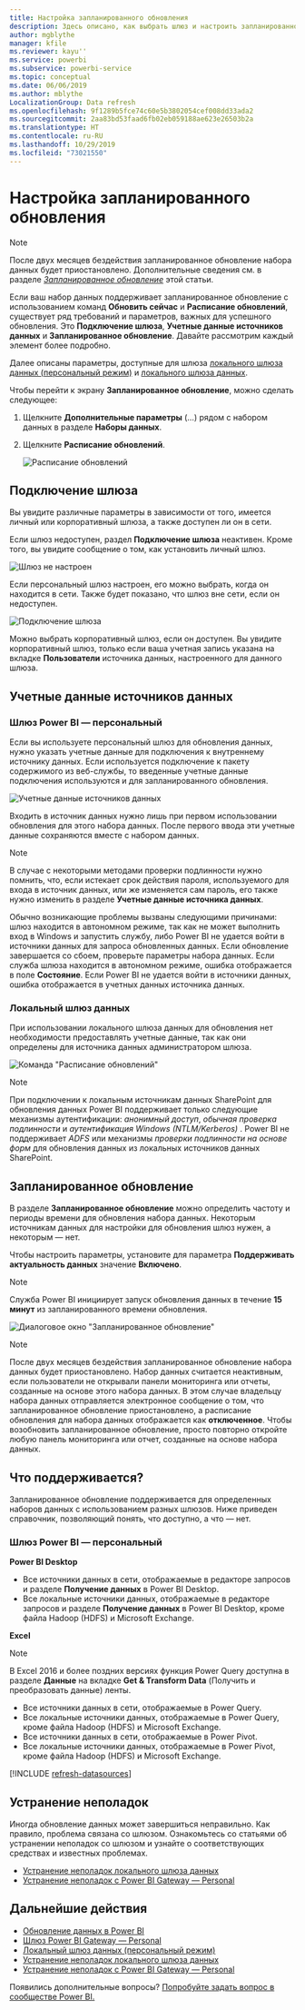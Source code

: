 ```yaml
---
title: Настройка запланированного обновления
description: Здесь описано, как выбрать шлюз и настроить запланированное обновление.
author: mgblythe
manager: kfile
ms.reviewer: kayu''
ms.service: powerbi
ms.subservice: powerbi-service
ms.topic: conceptual
ms.date: 06/06/2019
ms.author: mblythe
LocalizationGroup: Data refresh
ms.openlocfilehash: 9f1289b5fce74c60e5b3802054cef008dd33ada2
ms.sourcegitcommit: 2aa83bd53faad6fb02eb059188ae623e26503b2a
ms.translationtype: HT
ms.contentlocale: ru-RU
ms.lasthandoff: 10/29/2019
ms.locfileid: "73021550"
---
```

# <a name="configure-scheduled-refresh"></a>Настройка запланированного обновления

>[!NOTE]
>После двух месяцев бездействия запланированное обновление набора данных будет приостановлено. Дополнительные сведения см. в разделе [*Запланированное обновление*](#scheduled-refresh) этой статьи.
>
>

Если ваш набор данных поддерживает запланированное обновление с использованием команд **Обновить сейчас** и **Расписание обновлений**, существует ряд требований и параметров, важных для успешного обновления. Это **Подключение шлюза**, **Учетные данные источников данных** и **Запланированное обновление**. Давайте рассмотрим каждый элемент более подробно.

Далее описаны параметры, доступные для шлюза [локального шлюза данных (персональный режим)](service-gateway-personal-mode.md) и [локального шлюза данных](service-gateway-onprem.md).

Чтобы перейти к экрану **Запланированное обновление**, можно сделать следующее:

1. Щелкните **Дополнительные параметры** (…) рядом с набором данных в разделе **Наборы данных**.
2. Щелкните **Расписание обновлений**.

    ![Расписание обновлений](media/refresh-scheduled-refresh/dataset-menu.png)

## <a name="gateway-connection"></a>Подключение шлюза
Вы увидите различные параметры в зависимости от того, имеется личный или корпоративный шлюза, а также доступен ли он в сети.

Если шлюз недоступен, раздел **Подключение шлюза** неактивен. Кроме того, вы увидите сообщение о том, как установить личный шлюз.

![Шлюз не настроен](media/refresh-scheduled-refresh/gateway-not-configured.png)

Если персональный шлюз настроен, его можно выбрать, когда он находится в сети. Также будет показано, что шлюз вне сети, если он недоступен.

![Подключение шлюза](media/refresh-scheduled-refresh/gateway-connection.png)

Можно выбрать корпоративный шлюз, если он доступен. Вы увидите корпоративный шлюз, только если ваша учетная запись указана на вкладке **Пользователи** источника данных, настроенного для данного шлюза.

## <a name="data-source-credentials"></a>Учетные данные источников данных
### <a name="power-bi-gateway---personal"></a>Шлюз Power BI — персональный
Если вы используете персональный шлюз для обновления данных, нужно указать учетные данные для подключения к внутреннему источнику данных. Если используется подключение к пакету содержимого из веб-службы, то введенные учетные данные подключения используются и для запланированного обновления.

![Учетные данные источников данных](media/refresh-scheduled-refresh/data-source-credentials-pgw.png)

Входить в источник данных нужно лишь при первом использовании обновления для этого набора данных. После первого ввода эти учетные данные сохраняются вместе с набором данных.

> [!NOTE]
> В случае с некоторыми методами проверки подлинности нужно помнить, что, если истекает срок действия пароля, используемого для входа в источник данных, или же изменяется сам пароль, его также нужно изменить в разделе **Учетные данные источника данных**.
>
>

Обычно возникающие проблемы вызваны следующими причинами: шлюз находится в автономном режиме, так как не может выполнить вход в Windows и запустить службу, либо Power BI не удается войти в источники данных для запроса обновленных данных. Если обновление завершается со сбоем, проверьте параметры набора данных. Если служба шлюза находится в автономном режиме, ошибка отображается в поле **Состояние**. Если Power BI не удается войти в источники данных, ошибка отображается в учетных данных источника данных.

### <a name="on-premises-data-gateway"></a>Локальный шлюз данных
При использовании локального шлюза данных для обновления нет необходимости предоставлять учетные данные, так как они определены для источника данных администратором шлюза.

![Команда "Расписание обновлений"](media/refresh-scheduled-refresh/data-source-credentials-egw.png)

> [!NOTE]
> При подключении к локальным источникам данных SharePoint для обновления данных Power BI поддерживает только следующие механизмы аутентификации: *анонимный доступ*, *обычная проверка подлинности* и *аутентификация Windows (NTLM/Kerberos)* . Power BI не поддерживает *ADFS* или механизмы *проверки подлинности на основе форм* для обновления данных из локальных источников данных SharePoint.
>
>

## <a name="scheduled-refresh"></a>Запланированное обновление
В разделе **Запланированное обновление** можно определить частоту и периоды времени для обновления набора данных. Некоторым источникам данных для настройки для обновления шлюз нужен, а некоторым — нет.

Чтобы настроить параметры, установите для параметра **Поддерживать актуальность данных** значение **Включено**.

> [!NOTE]
> Служба Power BI инициирует запуск обновления данных в течение **15 минут** из запланированного времени обновления.
>
>

![Диалоговое окно "Запланированное обновление"](media/refresh-scheduled-refresh/scheduled-refresh.png)

> [!NOTE]
> После двух месяцев бездействия запланированное обновление набора данных будет приостановлено. Набор данных считается неактивным, если пользователи не открывали панели мониторинга или отчеты, созданные на основе этого набора данных. В этом случае владельцу набора данных отправляется электронное сообщение о том, что запланированное обновление приостановлено, а расписание обновления для набора данных отображается как **отключенное**. Чтобы возобновить запланированное обновление, просто повторно откройте любую панель мониторинга или отчет, созданные на основе набора данных.
>
>

## <a name="whats-supported"></a>Что поддерживается?
Запланированное обновление поддерживается для определенных наборов данных с использованием разных шлюзов. Ниже приведен справочник, позволяющий понять, что доступно, а что — нет.

### <a name="power-bi-gateway---personal"></a>Шлюз Power BI — персональный
**Power BI Desktop**

* Все источники данных в сети, отображаемые в редакторе запросов и разделе **Получение данных** в Power BI Desktop.
* Все локальные источники данных, отображаемые в редакторе запросов и разделе **Получение данных** в Power BI Desktop, кроме файла Hadoop (HDFS) и Microsoft Exchange.

**Excel**

> [!NOTE]
> В Excel 2016 и более поздних версиях функция Power Query доступна в разделе **Данные** на вкладке **Get & Transform Data** (Получить и преобразовать данные) ленты.
>
>

* Все источники данных в сети, отображаемые в Power Query.
* Все локальные источники данных, отображаемые в Power Query, кроме файла Hadoop (HDFS) и Microsoft Exchange.
* Все источники данных в сети, отображаемые в Power Pivot.
* Все локальные источники данных, отображаемые в Power Pivot, кроме файла Hadoop (HDFS) и Microsoft Exchange.

<!-- Refresh Data sources-->
[!INCLUDE [refresh-datasources](./includes/refresh-datasources.md)]

## <a name="troubleshooting"></a>Устранение неполадок
Иногда обновление данных может завершиться неправильно. Как правило, проблема связана со шлюзом. Ознакомьтесь со статьями об устранении неполадок со шлюзом и узнайте о соответствующих средствах и известных проблемах.

- [Устранение неполадок локального шлюза данных](service-gateway-onprem-tshoot.md)
- [Устранение неполадок с Power BI Gateway — Personal](service-admin-troubleshooting-power-bi-personal-gateway.md)

## <a name="next-steps"></a>Дальнейшие действия
- [Обновление данных в Power BI](refresh-data.md)  
- [Шлюз Power BI Gateway — Personal](service-gateway-personal-mode.md)  
- [Локальный шлюз данных (персональный режим)](service-gateway-onprem.md)  
- [Устранение неполадок локального шлюза данных](service-gateway-onprem-tshoot.md)  
- [Устранение неполадок с Power BI Gateway — Personal](service-admin-troubleshooting-power-bi-personal-gateway.md)  

Появились дополнительные вопросы? [Попробуйте задать вопрос в сообществе Power BI.](http://community.powerbi.com/)

